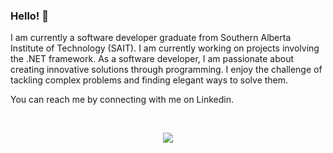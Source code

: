 ### Hello! 👋

I am currently a software developer graduate from Southern Alberta Institute of Technology (SAIT). I am currently working on projects involving the .NET framework. As a software developer, I am passionate about creating innovative solutions through programming. I enjoy the challenge of tackling complex problems and finding elegant ways to solve them.

You can reach me by connecting with me on Linkedin. <br>

<br>

<div class="row" align="center">
    
  ![](http://github-profile-summary-cards.vercel.app/api/cards/profile-details?username=Ever-QN&theme=github_dark)  
  
</div>
